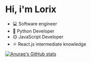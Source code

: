 # Hi, i'm Lorix
- 💻 Software engineer
- 🔵 Python Developer
- 🟡 JavaScript Developer
- ⚛ React.js intermediate knowledge

[![Anurag's GitHub stats](https://github-readme-stats.vercel.app/api?username=LorixDev&show_icons=true&title_color=efefef&text_color=efefef&bg_color=191919&icon_color=efefef)]('https://github.com/LorixDev')
